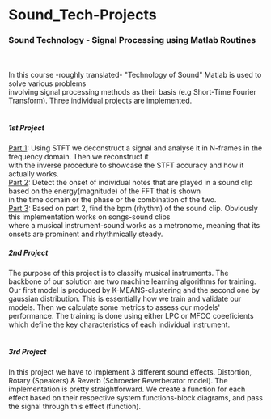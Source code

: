 # Sound_Tech-Projects
<h3> Sound Technology - Signal Processing using Matlab Routines</h3> <br>
<br>
In this course -roughly translated- "Technology of Sound" Matlab is used to solve various problems<br>
involving signal processing methods as their basis (e.g Short-Time Fourier Transform). Three individual projects are implemented. <br>
<br>
<h5>1st Project</h5>
<ins>Part 1</ins>: Using STFT we deconstruct a signal and analyse it in N-frames in the frequency domain. Then we reconstruct it <br>
with the inverse procedure to showcase the STFT accuracy and how it actually works. <br>
<ins>Part 2</ins>: Detect the onset of individual notes that are played in a sound clip based on the energy(magnitude) of the FFT that is shown <br>
in the time domain or the phase or the combination of the two. <br>
<ins>Part 3</ins>: Based on part 2, find the bpm (rhythm) of the sound clip. Obviously this implementation works on songs-sound clips <br>
where a musical instrument-sound works as a metronome, meaning that its onsets are prominent and rhythmically steady.
<br>
<h5>2nd Project</h5>
The purpose of this project is to classify musical instruments. The backbone of our solution are two machine learning algorithms for training.
Our first model is produced by K-MEANS-clustering and the second one by gaussian distribution. This is essentially how we train and validate our models. 
Then we calculate some metrics to assess our models' performance. The training is done using either LPC or MFCC coeeficients which define the key characteristics 
of each individual instrument. <br>
<br>
<h5>3rd Project</h5>
In this project we have to implement 3 different sound effects. Distortion, Rotary (Speakers) & Reverb (Schroeder Reverberator model). 
The implementation is pretty straightforward. We create a function for each effect based on their respective system functions-block diagrams,
and pass the signal through this effect (function).
